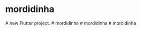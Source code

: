 # mordidinha

A new Flutter project.
#   m o r d i d i n h a  
 #   m o r d i d i n h a  
 #   m o r d i d i n h a  
 